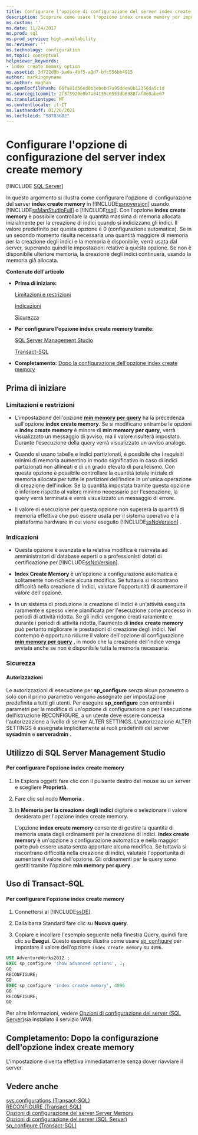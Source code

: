 ```yaml
---
title: Configurare l'opzione di configurazione del server index create memory | Microsoft Docs
description: Scoprire come usare l'opzione index create memory per impostare la quantità massima di memoria allocata inizialmente da SQL Server per operazioni di ordinamento durante la creazione di indici.
ms.custom: ''
ms.date: 11/24/2017
ms.prod: sql
ms.prod_service: high-availability
ms.reviewer: ''
ms.technology: configuration
ms.topic: conceptual
helpviewer_keywords:
- index create memory option
ms.assetid: 3d722d9b-bada-4bf5-a9d7-bfc556bb4915
author: markingmyname
ms.author: maghan
ms.openlocfilehash: 66fa81d56ed0b3ebebd7a95ddea0b12356da5c1d
ms.sourcegitcommit: 2f3f5920e0b7a84135c6553db6388faf8e0abe67
ms.translationtype: MT
ms.contentlocale: it-IT
ms.lasthandoff: 01/26/2021
ms.locfileid: "98783682"
---
```

# <a name="configure-the-index-create-memory-server-configuration-option"></a>Configurare l'opzione di configurazione del server index create memory
 [!INCLUDE [SQL Server](../../includes/applies-to-version/sqlserver.md)]

  In questo argomento si illustra come configurare l'opzione di configurazione del server **index create memory** in [!INCLUDE[ssnoversion](../../includes/ssnoversion-md.md)] usando [!INCLUDE[ssManStudioFull](../../includes/ssmanstudiofull-md.md)] o [!INCLUDE[tsql](../../includes/tsql-md.md)]. Con l'opzione **index create memory** è possibile controllare la quantità massima di memoria allocata inizialmente per la creazione di indici quando si indicizzano gli indici. Il valore predefinito per questa opzione è 0 (configurazione automatica). Se in un secondo momento risulta necessaria una quantità maggiore di memoria per la creazione degli indici e la memoria è disponibile, verrà usata dal server, superando quindi le impostazioni relative a questa opzione. Se non è disponibile ulteriore memoria, la creazione degli indici continuerà, usando la memoria già allocata.  
  
 **Contenuto dell'articolo**  
  
-   **Prima di iniziare:**  
  
     [Limitazioni e restrizioni](#Restrictions)  
  
     [Indicazioni](#Recommendations)  
  
     [Sicurezza](#Security)  
  
-   **Per configurare l'opzione index create memory tramite:**  
  
     [SQL Server Management Studio](#SSMSProcedure)  
  
     [Transact-SQL](#TsqlProcedure)  
  
-   **Completamento:**  [Dopo la configurazione dell'opzione index create memory](#FollowUp)  
  
##  <a name="before-you-begin"></a><a name="BeforeYouBegin"></a> Prima di iniziare  
  
###  <a name="limitations-and-restrictions"></a><a name="Restrictions"></a> Limitazioni e restrizioni  
  
-   L'impostazione dell'opzione **[min memory per query](../../database-engine/configure-windows/configure-the-min-memory-per-query-server-configuration-option.md)** ha la precedenza sull'opzione **index create memory**. Se si modificano entrambe le opzioni e **index create memory** è minore di **min memory per query**, verrà visualizzato un messaggio di avviso, ma il valore risulterà impostato. Durante l'esecuzione della query verrà visualizzato un avviso analogo.  
  
-   Quando si usano tabelle e indici partizionati, è possibile che i requisiti minimi di memoria aumentino in modo significativo in caso di indici partizionati non allineati e di un grado elevato di parallelismo. Con questa opzione è possibile controllare la quantità totale iniziale di memoria allocata per tutte le partizioni dell'indice in un'unica operazione di creazione dell'indice. Se la quantità impostata tramite questa opzione è inferiore rispetto al valore minimo necessario per l'esecuzione, la query verrà terminata e verrà visualizzato un messaggio di errore.  
  
-   Il valore di esecuzione per questa opzione non supererà la quantità di memoria effettiva che può essere usata per il sistema operativo e la piattaforma hardware in cui viene eseguito [!INCLUDE[ssNoVersion](../../includes/ssnoversion-md.md)] .  
  
###  <a name="recommendations"></a><a name="Recommendations"></a> Indicazioni  
  
-   Questa opzione è avanzata e la relativa modifica è riservata ad amministratori di database esperti o a professionisti dotati di certificazione per [!INCLUDE[ssNoVersion](../../includes/ssnoversion-md.md)].  
  
-   **Index Create Memory** è un'opzione a configurazione automatica e solitamente non richiede alcuna modifica. Se tuttavia si riscontrano difficoltà nella creazione di indici, valutare l'opportunità di aumentare il valore dell'opzione.  

-   In un sistema di produzione la creazione di indici è un'attività eseguita raramente e spesso viene pianificata per l'esecuzione come processo in periodi di attività ridotta. Se gli indici vengono creati raramente e durante i periodi di attività ridotta, l'aumento di **index create memory** può pertanto migliorare le prestazioni di creazione degli indici. Nel contempo è opportuno ridurre il valore dell'opzione di configurazione **[min memory per query](../../database-engine/configure-windows/configure-the-min-memory-per-query-server-configuration-option.md)** , in modo che la creazione dell'indice venga avviata anche se non è disponibile tutta la memoria necessaria.
  
###  <a name="security"></a><a name="Security"></a> Sicurezza  
  
####  <a name="permissions"></a><a name="Permissions"></a> Autorizzazioni  
 Le autorizzazioni di esecuzione per **sp_configure** senza alcun parametro o solo con il primo parametro vengono assegnate per impostazione predefinita a tutti gli utenti. Per eseguire **sp_configure** con entrambi i parametri per la modifica di un'opzione di configurazione o per l'esecuzione dell'istruzione RECONFIGURE, a un utente deve essere concessa l'autorizzazione a livello di server ALTER SETTINGS. L'autorizzazione ALTER SETTINGS è assegnata implicitamente ai ruoli predefiniti del server **sysadmin** e **serveradmin** .  
  
##  <a name="using-sql-server-management-studio"></a><a name="SSMSProcedure"></a> Utilizzo di SQL Server Management Studio  
  
#### <a name="to-configure-the-index-create-memory-option"></a>Per configurare l'opzione index create memory  
  
1.  In Esplora oggetti fare clic con il pulsante destro del mouse su un server e scegliere **Proprietà**.  
  
2.  Fare clic sul nodo **Memoria** .  
  
3.  In **Memoria per la creazione degli indici** digitare o selezionare il valore desiderato per l'opzione index create memory.  
  
     L'opzione **index create memory** consente di gestire la quantità di memoria usata dagli ordinamenti per la creazione di indici. **index create memory** è un'opzione a configurazione automatica e nella maggior parte può essere usata senza apportare alcuna modifica. Se tuttavia si riscontrano difficoltà nella creazione di indici, valutare l'opportunità di aumentare il valore dell'opzione. Gli ordinamenti per le query sono gestiti tramite l'opzione **min memory per query** .  
  
##  <a name="using-transact-sql"></a><a name="TsqlProcedure"></a> Uso di Transact-SQL  
  
#### <a name="to-configure-the-index-create-memory-option"></a>Per configurare l'opzione index create memory  
  
1.  Connettersi al [!INCLUDE[ssDE](../../includes/ssde-md.md)].  
  
2.  Dalla barra Standard fare clic su **Nuova query**.  
  
3.  Copiare e incollare l'esempio seguente nella finestra Query, quindi fare clic su **Esegui**. Questo esempio illustra come usare [sp_configure](../../relational-databases/system-stored-procedures/sp-configure-transact-sql.md) per impostare il valore dell'opzione `index create memory` su `4096`.  
  
```sql  
USE AdventureWorks2012 ;  
EXEC sp_configure 'show advanced options', 1;  
GO  
RECONFIGURE;  
GO  
EXEC sp_configure 'index create memory', 4096  
GO  
RECONFIGURE;  
GO  
```  
  
 Per altre informazioni, vedere [Opzioni di configurazione del server &#40;SQL Server&#41;](../../database-engine/configure-windows/server-configuration-options-sql-server.md)sia installato il servizio WMI.  
  
##  <a name="follow-up-after-you-configure-the-index-create-memory-option"></a><a name="FollowUp"></a> Completamento: Dopo la configurazione dell'opzione index create memory  
 L'impostazione diventa effettiva immediatamente senza dover riavviare il server.  
  
## <a name="see-also"></a>Vedere anche  
 [sys.configurations &#40;Transact-SQL&#41;](../../relational-databases/system-catalog-views/sys-configurations-transact-sql.md)   
 [RECONFIGURE &#40;Transact-SQL&#41;](../../t-sql/language-elements/reconfigure-transact-sql.md)   
 [Opzioni di configurazione del server Server Memory](../../database-engine/configure-windows/server-memory-server-configuration-options.md)   
 [Opzioni di configurazione del server &#40;SQL Server&#41;](../../database-engine/configure-windows/server-configuration-options-sql-server.md)   
 [sp_configure &#40;Transact-SQL&#41;](../../relational-databases/system-stored-procedures/sp-configure-transact-sql.md)  
  
  
